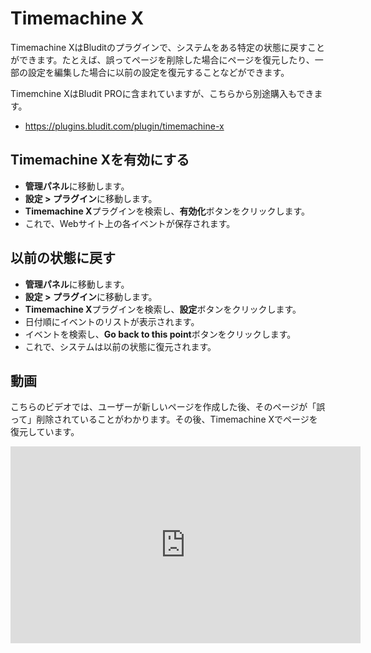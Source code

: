 # Timemachine X
<!-- position: 1 -->

Timemachine XはBluditのプラグインで、システムをある特定の状態に戻すことができます。たとえば、誤ってページを削除した場合にページを復元したり、一部の設定を編集した場合に以前の設定を復元することなどができます。

Timemchine XはBludit PROに含まれていますが、こちらから別途購入もできます。
- https://plugins.bludit.com/plugin/timemachine-x

## Timemachine Xを有効にする

-  **管理パネル**に移動します。
-  **設定 > プラグイン**に移動します。
- **Timemachine X**プラグインを検索し、**有効化**ボタンをクリックします。
- これで、Webサイト上の各イベントが保存されます。

## 以前の状態に戻す

-  **管理パネル**に移動します。
-  **設定 > プラグイン**に移動します。
- **Timemachine X**プラグインを検索し、**設定**ボタンをクリックします。
- 日付順にイベントのリストが表示されます。
- イベントを検索し、**Go back to this point**ボタンをクリックします。
- これで、システムは以前の状態に復元されます。

## 動画

こちらのビデオでは、ユーザーが新しいページを作成した後、そのページが「誤って」削除されていることがわかります。その後、Timemachine Xでページを復元しています。

<div class="videoWrapper">
	<iframe width="560" height="315" src="https://www.youtube.com/embed/_kz-qZkOBpM" frameborder="0" allow="accelerometer; autoplay; encrypted-media; gyroscope; picture-in-picture" allowfullscreen></iframe>
</div>
